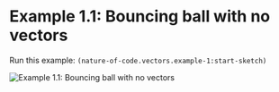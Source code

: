 # Example 1.1: Bouncing ball with no vectors

Run this example: `(nature-of-code.vectors.example-1:start-sketch)`

![Example 1.1: Bouncing ball with no vectors](https://raw.githubusercontent.com/mark-gerarts/nature-of-code/master/screenshots/Example%201.1%3A%20Bouncing%20ball%20with%20no%20vectors.gif)